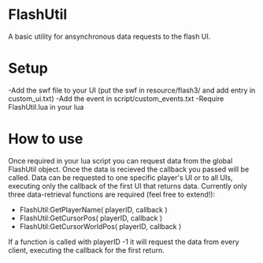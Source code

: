 FlashUtil
=========

A basic utility for ansynchronous data requests to the flash UI.

Setup
=========
-Add the swf file to your UI (put the swf in resource/flash3/ and add entry in custom_ui.txt)
-Add the event in script/custom_events.txt
-Require FlashUtil.lua in your lua

How to use
=========
Once required in your lua script you can request data from the global FlashUtil object. Once the data is recieved the callback you passed will be called.
Data can be requested to one specific player's UI or to all UIs, executing only the callback of the first UI that returns data.
Currently only three data-retrieval functions are required (feel free to extend!):

 - FlashUtil:GetPlayerName( playerID, callback )
 - FlashUtil:GetCursorPos( playerID, callback )
 - FlashUtil:GetCursorWorldPos( playerID, callback )
 
 If a function is called with playerID -1 it will request the data from every client, executing the callback for the first return.
